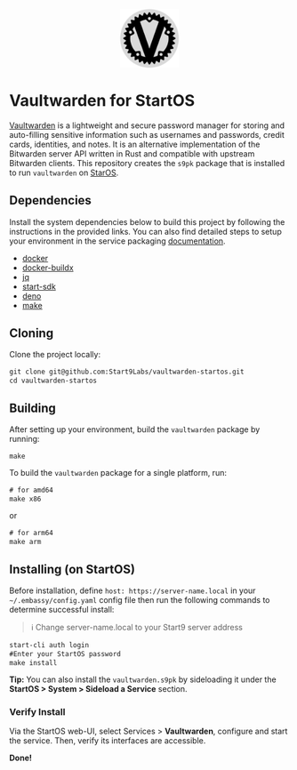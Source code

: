 <p align="center">
  <img src="icon.png" alt="Project Logo" width="21%">
</p>

# Vaultwarden for StartOS

[Vaultwarden](https://github.com/dani-garcia/vaultwarden) is a lightweight and secure password manager for storing and auto-filling sensitive information such as usernames and passwords, credit cards, identities, and notes. It is an alternative implementation of the Bitwarden server API written in Rust and compatible with upstream Bitwarden clients. This repository creates the `s9pk` package that is installed to run `vaultwarden` on [StarOS](https://github.com/Start9Labs/start-os/).

## Dependencies

Install the system dependencies below to build this project by following the instructions in the provided links. You can also find detailed steps to setup your environment in the service packaging [documentation](https://github.com/Start9Labs/service-pipeline#development-environment).

- [docker](https://docs.docker.com/get-docker)
- [docker-buildx](https://docs.docker.com/buildx/working-with-buildx/)
- [jq](https://stedolan.github.io/jq/)
- [start-sdk](https://github.com/Start9Labs/start-os/blob/sdk/backend/install-sdk.sh)
- [deno](https://deno.land/#installation)
- [make](https://www.gnu.org/software/make/)

## Cloning

Clone the project locally:

```
git clone git@github.com:Start9Labs/vaultwarden-startos.git
cd vaultwarden-startos
```

## Building

After setting up your environment, build the `vaultwarden` package by running:

```
make
```

To build the `vaultwarden` package for a single platform, run:

```
# for amd64
make x86
```

or

```
# for arm64
make arm
```

## Installing (on StartOS)

Before installation, define `host: https://server-name.local` in your `~/.embassy/config.yaml` config file then run the following commands to determine successful install:

> :information_source: Change server-name.local to your Start9 server address

```
start-cli auth login
#Enter your StartOS password
make install
```

**Tip:** You can also install the `vaultwarden.s9pk` by sideloading it under the **StartOS > System > Sideload a Service** section.

### Verify Install

Via the StartOS web-UI, select Services > **Vaultwarden**, configure and start the service. Then, verify its interfaces are accessible.

**Done!**
